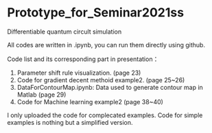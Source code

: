 # Prototype_for_Seminar2021ss
Differentiable quantum circult simulation

All codes are written in .ipynb, you can run them directly using github.

Code list and its corresponding part in presentation：
1. Parameter shift rule visualization. (page 23)
2. Code for gradient decent methoid example2. (page 25~26)
3. DataForContourMap.ipynb: Data used to generate contour map in Matlab (page 29)
4. Code for Machine learning example2 (page 38~40)

I only uploaded the code for complecated examples. Code for simple examples is nothing but a simplified version. 
